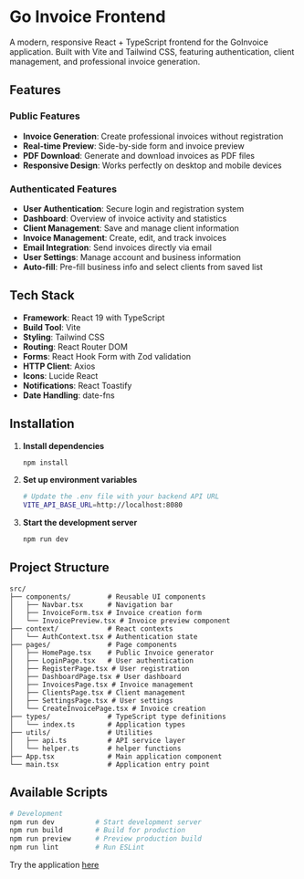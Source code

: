 # Go Invoice Frontend

A modern, responsive React + TypeScript frontend for the GoInvoice application. Built with Vite and Tailwind CSS, featuring authentication, client management, and professional invoice generation.

## Features

### Public Features

- **Invoice Generation**: Create professional invoices without registration
- **Real-time Preview**: Side-by-side form and invoice preview
- **PDF Download**: Generate and download invoices as PDF files
- **Responsive Design**: Works perfectly on desktop and mobile devices

### Authenticated Features

- **User Authentication**: Secure login and registration system
- **Dashboard**: Overview of invoice activity and statistics
- **Client Management**: Save and manage client information
- **Invoice Management**: Create, edit, and track invoices
- **Email Integration**: Send invoices directly via email
- **User Settings**: Manage account and business information
- **Auto-fill**: Pre-fill business info and select clients from saved list

## Tech Stack

- **Framework**: React 19 with TypeScript
- **Build Tool**: Vite
- **Styling**: Tailwind CSS
- **Routing**: React Router DOM
- **Forms**: React Hook Form with Zod validation
- **HTTP Client**: Axios
- **Icons**: Lucide React
- **Notifications**: React Toastify
- **Date Handling**: date-fns

## Installation

1. **Install dependencies**

   ```bash
   npm install
   ```

2. **Set up environment variables**

   ```bash
   # Update the .env file with your backend API URL
   VITE_API_BASE_URL=http://localhost:8080
   ```

3. **Start the development server**
   ```bash
   npm run dev
   ```

## Project Structure

```
src/
├── components/         # Reusable UI components
│   ├── Navbar.tsx      # Navigation bar
│   ├── InvoiceForm.tsx # Invoice creation form
│   └── InvoicePreview.tsx # Invoice preview component
├── context/            # React contexts
│   └── AuthContext.tsx # Authentication state
├── pages/              # Page components
│   ├── HomePage.tsx    # Public Invoice generator
│   ├── LoginPage.tsx   # User authentication
│   ├── RegisterPage.tsx # User registration
│   ├── DashboardPage.tsx # User dashboard
│   ├── InvoicesPage.tsx # Invoice management
│   ├── ClientsPage.tsx # Client management
│   ├── SettingsPage.tsx # User settings
│   └── CreateInvoicePage.tsx # Invoice creation
├── types/              # TypeScript type definitions
│   └── index.ts        # Application types
├── utils/              # Utilities
│   ├── api.ts          # API service layer
│   └── helper.ts       # helper functions
├── App.tsx             # Main application component
└── main.tsx            # Application entry point
```

## Available Scripts

```bash
# Development
npm run dev          # Start development server
npm run build        # Build for production
npm run preview      # Preview production build
npm run lint         # Run ESLint
```

Try the application [here](https://go-invoice-frontend-470727012795.asia-southeast1.run.app/)